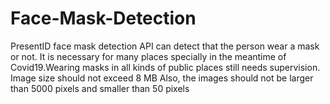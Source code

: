 # Face-Mask-Detection
PresentID face mask detection API can detect that the person wear a mask or not. It is necessary for many places specially in the meantime of Covid19.Wearing masks in all kinds of public places still needs supervision. Image size should not exceed 8 MB Also, the images should not be larger than 5000 pixels and smaller than 50 pixels

